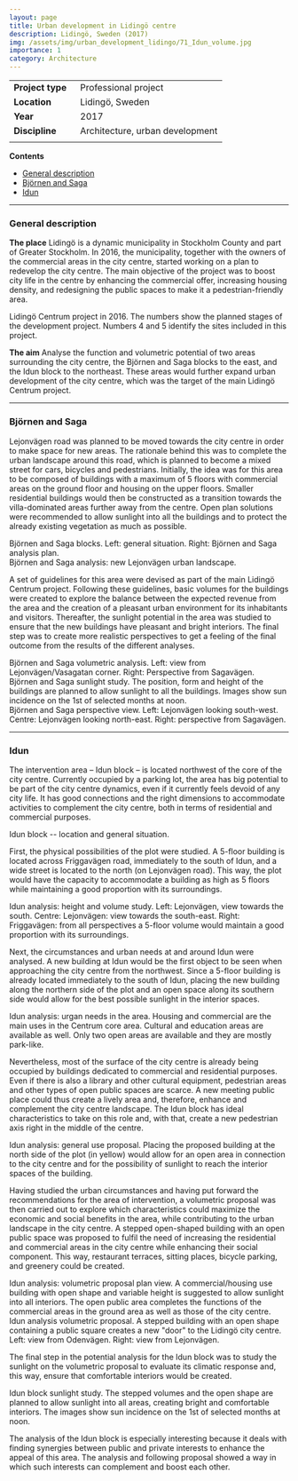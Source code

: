 ```yaml
---
layout: page
title: Urban development in Lidingö centre
description: Lidingö, Sweden (2017)
img: /assets/img/urban_development_lidingo/71_Idun_volume.jpg
importance: 1
category: Architecture
---
```


| | |
|-|-|
| **Project**&nbsp;**type**&nbsp;&nbsp; | Professional project |
| **Location** | Lidingö, Sweden |
| **Year** | 2017 |
| **Discipline** | Architecture, urban development |
| | |

**Contents**
* [General description](#general-description)
* [Björnen and Saga](#björnen-and-saga)
* [Idun](#idun)

---

### General description

**The place** Lidingö is a dynamic municipality in Stockholm County and part of Greater Stockholm. In 2016, the municipality, together with the owners of the commercial areas in the city centre, started working on a plan to redevelop the city centre. The main objective of the project was to boost city life in the centre by enhancing the commercial offer, increasing housing density, and redesigning the public spaces to make it a pedestrian-friendly area.

<div class="row">
    <div class="col-sm mt-3 mt-md-0">
        <img class="img-fluid rounded z-depth-1" src="{{ '/assets/img/urban_development_lidingo/54_lidingo_location.jpg' | relative_url }}" alt="" title="Lidingö Centrum Project 2016"/>
    </div>
</div>
<div class="caption">
    Lidingö Centrum project in 2016. The numbers show the planned stages of the development project. Numbers 4 and 5 identify the sites included in this project.
</div>

**The aim** Analyse the function and volumetric potential of two areas surrounding the city centre, the Björnen and Saga blocks to the east, and the Idun block to the northeast.  These areas would further expand urban development of the city centre, which was the target of the main Lidingö Centrum project.

---

### Björnen and Saga

Lejonvägen road was planned to be moved towards the city centre in order to make space for new areas. The rationale behind this was to complete the urban landscape around this road, which is planned to become a mixed street for cars, bicycles and pedestrians. Initially, the idea was for this area to be composed of buildings with a maximum of 5 floors with commercial areas on the ground floor and housing on the upper floors. Smaller residential buildings would then be constructed as a transition towards the villa-dominated areas further away from the centre. Open plan solutions were recommended to allow sunlight into all the buildings and to protect the already existing vegetation as much as possible.

<div class="row">
    <div class="col-sm-5 mt-3 mt-md-0">
        <img class="img-fluid rounded z-depth-1" src="{{ '/assets/img/urban_development_lidingo/55_lidingo_bjornensaga_situation.jpg' | relative_url }}" alt="" title="General situation"/>
    </div>
    <div class="col-sm-7 mt-3 mt-md-0">
        <img class="img-fluid rounded z-depth-1" src="{{ '/assets/img/urban_development_lidingo/56_lidingo_bjornensaga_plan.jpg' | relative_url }}" alt="" title="Analysis plan"/>
    </div>
</div>
<div class="caption">
    Björnen and Saga blocks. Left: general situation. Right: Björnen and Saga analysis plan.
</div>

<div class="row">
    <div class="col-sm mt-3 mt-md-0">
        <img class="img-fluid rounded z-depth-1" src="{{ '/assets/img/urban_development_lidingo/57_lidingo_bjornensaga_uLandsc.jpg' | relative_url }}" alt="" title="Analysis"/>
    </div>
</div>
<div class="caption">
    Björnen and Saga analysis: new Lejonvägen urban landscape.
</div>

A set of guidelines for this area were devised as part of the main Lidingö Centrum project. Following these guidelines, basic volumes for the buildings were created to explore the balance between the expected revenue from the area and the creation of a pleasant urban environment for its inhabitants and visitors. Thereafter, the sunlight potential in the area was studied to ensure that the new buildings have pleasant and bright interiors. The final step was to create more realistic perspectives to get a feeling of the final outcome from the results of the different analyses.

<div class="row">
    <div class="col-sm mt-3 mt-md-0">
        <img class="img-fluid rounded z-depth-1" src="{{ '/assets/img/urban_development_lidingo/58_bjornensagaVolum.jpg' | relative_url }}" alt="" title="Perspective from Lejonvägen"/>
    </div>
    <div class="col-sm mt-3 mt-md-0">
        <img class="img-fluid rounded z-depth-1" src="{{ '/assets/img/urban_development_lidingo/59_bjornensagaVolum.jpg' | relative_url }}" alt="" title="Perspective from Sagavägen"/>
    </div>
</div>
<div class="caption">
    Björnen and Saga volumetric analysis. Left: view from Lejonvägen/Vasagatan corner. Right: Perspective from Sagavägen.
</div>

<div class="row">
    <div class="col-sm mt-3 mt-md-0">
        <img class="img-fluid rounded z-depth-1" src="{{ '/assets/img/urban_development_lidingo/60_bjornensaga_sun.png' | relative_url }}" alt="" title="Sunlight study"/>
    </div>
</div>
<div class="caption">
    Björnen and Saga sunlight study. The position, form and height of the buildings are planned to allow sunlight to all the buildings. Images show sun incidence on the 1st of selected months at noon.
</div>

<div class="row">
    <div class="col-sm mt-3 mt-md-0">
        <img class="img-fluid rounded z-depth-1" src="{{ '/assets/img/urban_development_lidingo/61_bjornensaga_persp.jpg' | relative_url }}" alt="" title="Perspective view"/>
    </div>
    <div class="col-sm mt-3 mt-md-0">
        <img class="img-fluid rounded z-depth-1" src="{{ '/assets/img/urban_development_lidingo/62_bjornensaga_persp.jpg' | relative_url }}" alt="" title="Perspective view"/>
    </div>
    <div class="col-sm mt-3 mt-md-0">
        <img class="img-fluid rounded z-depth-1" src="{{ '/assets/img/urban_development_lidingo/63_bjornensagapersp.jpg' | relative_url }}" alt="" title="Perspective view"/>
    </div>
</div>
<div class="caption">
    Björnen and Saga perspective view. Left: Lejonvägen looking south-west. Centre: Lejonvägen looking north-east. Right: perspective from Sagavägen.
</div>

---

### Idun

The intervention area – Idun block – is located northwest of the core of the city centre. Currently occupied by a parking lot, the area has big potential to be part of the city centre dynamics, even if it currently feels devoid of any city life. It has good connections and the right dimensions to accommodate activities to complement the city centre, both in terms of residential and commercial purposes.

<div class="row">
    <div class="col-sm mt-3 mt-md-0">
        <img class="img-fluid rounded z-depth-1" src="{{ '/assets/img/urban_development_lidingo/64_idun_location.jpg' | relative_url }}" alt="" title="General situation"/>
    </div>
</div>
<div class="caption">
    Idun block -- location and general situation.
</div>

First, the physical possibilities of the plot were studied. A 5-floor building is located across Friggavägen road, immediately to the south of Idun, and a wide street is located to the north (on Lejonvägen road). This way, the plot would have the capacity to accommodate a building as high as 5 floors while maintaining a good proportion with its surroundings.

<div class="row">
    <div class="col-sm mt-3 mt-md-0">
        <img class="img-fluid rounded z-depth-1" src="{{ '/assets/img/urban_development_lidingo/65_idun_height.jpg' | relative_url }}" alt="" title="Volumetric analysis"/>
    </div>
    <div class="col-sm mt-3 mt-md-0">
        <img class="img-fluid rounded z-depth-1" src="{{ '/assets/img/urban_development_lidingo/66_idun_height.jpg' | relative_url }}" alt="" title="Volumetric analysis"/>
    </div>
    <div class="col-sm mt-3 mt-md-0">
        <img class="img-fluid rounded z-depth-1" src="{{ '/assets/img/urban_development_lidingo/67_idun_height.jpg' | relative_url }}" alt="" title="Volumetric analysis"/>
    </div>
</div>
<div class="caption">
    Idun analysis: height and volume study. Left: Lejonvägen, view towards the south. Centre: Lejonvägen: view towards the south-east. Right: Friggavägen: from all perspectives a 5-floor volume would maintain a good proportion with its surroundings.
</div>

Next, the circumstances and urban needs at and around Idun were analysed. A new building at Idun would be the first object to be seen when approaching the city centre from the northwest. Since a 5-floor building is already located immediately to the south of Idun, placing the new building along the northern side of the plot and an open space along its southern side would allow for the best possible sunlight in the interior spaces. 

<div class="row">
    <div class="col-sm mt-3 mt-md-0">
        <img class="img-fluid rounded z-depth-1" src="{{ '/assets/img/urban_development_lidingo/69_Idun_urbanNeeds.jpg' | relative_url }}" alt="" title="Urban needs"/>
    </div>
</div>
<div class="caption">
    Idun analysis: urgan needs in the area. Housing and commercial are the main uses in the Centrum core area. Cultural and education areas are available as well. Only two open areas are available and they are mostly park-like.
</div>

Nevertheless, most of the surface of the city centre is already being occupied by buildings dedicated to commercial and residential purposes. Even if there is also a library and other cultural equipment, pedestrian areas and other types of open public spaces are scarce. A new meeting public place could thus create a lively area and, therefore, enhance and complement the city centre landscape. The Idun block has ideal characteristics to take on this role and, with that, create a new pedestrian axis right in the middle of the centre.

<div class="row">
    <div class="col-sm mt-3 mt-md-0">
        <img class="img-fluid rounded z-depth-1" src="{{ '/assets/img/urban_development_lidingo/68_idun_proposal.jpg' | relative_url }}" alt="" title="General use proposal"/>
    </div>
</div>
<div class="caption">
    Idun analysis: general use proposal. Placing the proposed building at the north side of the plot (in yellow) would allow for an open area in connection to the city centre and for the possibility of sunlight to reach the interior spaces of the building.
</div>

Having studied the urban circumstances and having put forward the recommendations for the area of intervention, a volumetric proposal was then carried out to explore which characteristics could maximize the economic and social benefits in the area, while contributing to the urban landscape in the city centre. A stepped open-shaped building with an open public space was proposed to fulfil the need of increasing the residential and commercial areas in the city centre while enhancing their social component. This way, restaurant terraces, sitting places, bicycle parking, and greenery could be created.

<div class="row">
    <div class="col-sm mt-3 mt-md-0">
        <img class="img-fluid rounded z-depth-1" src="{{ '/assets/img/urban_development_lidingo/72_proposalplan.jpg' | relative_url }}" alt="" title="Volumetric proposal plan view"/>
    </div>
</div>
<div class="caption">
    Idun analysis: volumetric proposal plan view. A commercial/housing use building with open shape and variable height is suggested to allow sunlight into all interiors. The open public area completes the functions of the commercial areas in the ground area as well as those of the city centre.
</div>

<div class="row">
    <div class="col-sm mt-3 mt-md-0">
        <img class="img-fluid rounded z-depth-1" src="{{ '/assets/img/urban_development_lidingo/70_Idun_volume.jpg' | relative_url }}" alt="" title="Volumetric proposal perspective view"/>
    </div>
    <div class="col-sm mt-3 mt-md-0">
        <img class="img-fluid rounded z-depth-1" src="{{ '/assets/img/urban_development_lidingo/71_Idun_volume.jpg' | relative_url }}" alt="" title="Volumetric proposal perspective view"/>
    </div>
</div>
<div class="caption">
    Idun analysis volumetric proposal. A stepped building with an open shape containing a public square creates a new "door" to the Lidingö city centre. Left: view from Odenvägen. Right: view from Lejonvägen.
</div>

The final step in the potential analysis for the Idun block was to study the sunlight on the volumetric proposal to evaluate its climatic response and, this way, ensure that comfortable interiors would be created.

<div class="row">
    <div class="col-sm mt-3 mt-md-0">
        <img class="img-fluid rounded z-depth-1" src="{{ '/assets/img/urban_development_lidingo/73_idun_sun.jpg' | relative_url }}" alt="" title="Sunlight study"/>
    </div>
</div>
<div class="caption">
    Idun block sunlight study. The stepped volumes and the open shape are planned to allow sunlight into all areas, creating bright and comfortable interiors. The images show sun incidence on the 1st of selected months at noon.
</div>

The analysis of the Idun block is especially interesting because it deals with finding synergies between public and private interests to enhance the appeal of this area. The analysis and following proposal showed a way in which such interests can complement and boost each other. 